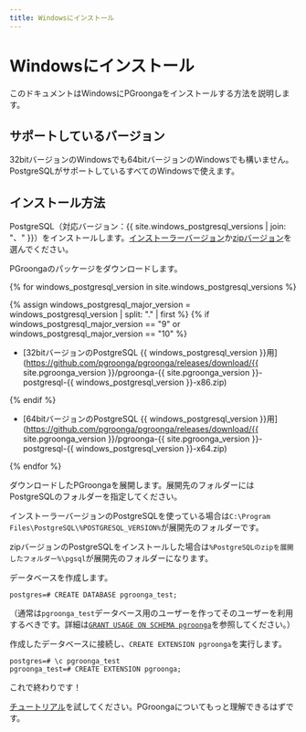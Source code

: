 ```yaml
---
title: Windowsにインストール
---
```


# Windowsにインストール

このドキュメントはWindowsにPGroongaをインストールする方法を説明します。

## サポートしているバージョン

32bitバージョンのWindowsでも64bitバージョンのWindowsでも構いません。PostgreSQLがサポートしているすべてのWindowsで使えます。

## インストール方法

PostgreSQL（対応バージョン：{{ site.windows_postgresql_versions | join: "、" }}）をインストールします。[インストーラーバージョン][windows-postgresql-download-installer]か[zipバージョン][windows-postgresql-download-zip]を選んでください。

PGroongaのパッケージをダウンロードします。

{% for windows_postgresql_version in site.windows_postgresql_versions %}

{% assign windows_postgresql_major_version = windows_postgresql_version | split: "." | first %}
{% if windows_postgresql_major_version == "9" or
      windows_postgresql_major_version == "10" %}

  * [32bitバージョンのPostgreSQL {{ windows_postgresql_version }}用](https://github.com/pgroonga/pgroonga/releases/download/{{ site.pgroonga_version }}/pgroonga-{{ site.pgroonga_version }}-postgresql-{{ windows_postgresql_version }}-x86.zip)

{% endif %}

  * [64bitバージョンのPostgreSQL {{ windows_postgresql_version }}用](https://github.com/pgroonga/pgroonga/releases/download/{{ site.pgroonga_version }}/pgroonga-{{ site.pgroonga_version }}-postgresql-{{ windows_postgresql_version }}-x64.zip)

{% endfor %}

ダウンロードしたPGroongaを展開します。展開先のフォルダーにはPostgreSQLのフォルダーを指定してください。

インストーラーバージョンのPostgreSQLを使っている場合は`C:\Program Files\PostgreSQL\%POSTGRESQL_VERSION%`が展開先のフォルダーです。

zipバージョンのPostgreSQLをインストールした場合は`%PostgreSQLのzipを展開したフォルダー%\pgsql`が展開先のフォルダーになります。

データベースを作成します。

```text
postgres=# CREATE DATABASE pgroonga_test;
```

（通常は`pgroonga_test`データベース用のユーザーを作ってそのユーザーを利用するべきです。詳細は[`GRANT USAGE ON SCHEMA pgroonga`](../reference/grant-usage-on-schema-pgroonga.html)を参照してください。）

作成したデータベースに接続し、`CREATE EXTENSION pgroonga`を実行します。

```text
postgres=# \c pgroonga_test
pgroonga_test=# CREATE EXTENSION pgroonga;
```

これで終わりです！

[チュートリアル](../tutorial/)を試してください。PGroongaについてもっと理解できるはずです。

[windows-postgresql-download-installer]: https://www.enterprisedb.com/downloads/postgres-postgresql-downloads
[windows-postgresql-download-zip]: https://www.enterprisedb.com/download-postgresql-binaries
